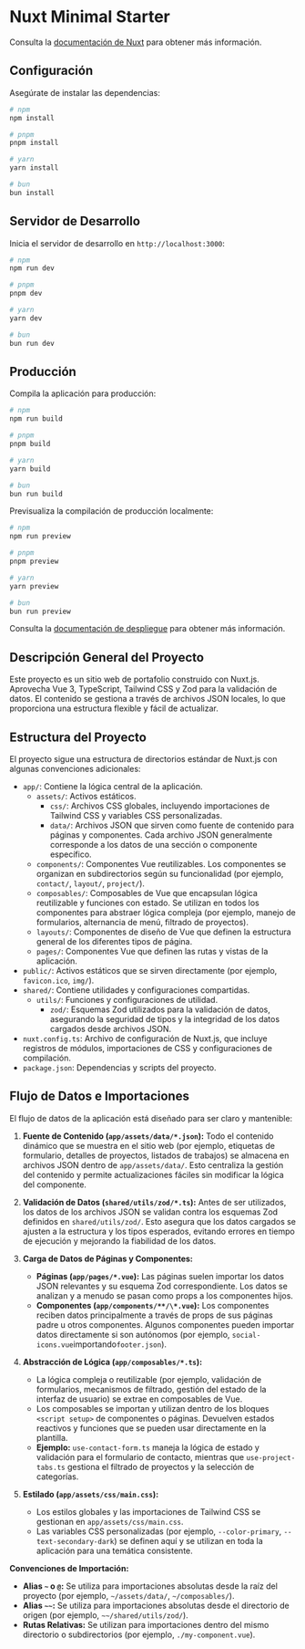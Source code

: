 # Nuxt Minimal Starter

Consulta la [documentación de Nuxt](https://nuxt.com/docs/getting-started/introduction) para obtener más información.

## Configuración

Asegúrate de instalar las dependencias:

```bash
# npm
npm install

# pnpm
pnpm install

# yarn
yarn install

# bun
bun install
```

## Servidor de Desarrollo

Inicia el servidor de desarrollo en `http://localhost:3000`:

```bash
# npm
npm run dev

# pnpm
pnpm dev

# yarn
yarn dev

# bun
bun run dev
```

## Producción

Compila la aplicación para producción:

```bash
# npm
npm run build

# pnpm
pnpm build

# yarn
yarn build

# bun
bun run build
```

Previsualiza la compilación de producción localmente:

```bash
# npm
npm run preview

# pnpm
pnpm preview

# yarn
yarn preview

# bun
bun run preview
```

Consulta la [documentación de despliegue](https://nuxt.com/docs/getting-started/deployment) para obtener más información.

## Descripción General del Proyecto

Este proyecto es un sitio web de portafolio construido con Nuxt.js. Aprovecha Vue 3, TypeScript, Tailwind CSS y Zod para la validación de datos. El contenido se gestiona a través de archivos JSON locales, lo que proporciona una estructura flexible y fácil de actualizar.

## Estructura del Proyecto

El proyecto sigue una estructura de directorios estándar de Nuxt.js con algunas convenciones adicionales:

- `app/`: Contiene la lógica central de la aplicación.
  - `assets/`: Activos estáticos.
    - `css/`: Archivos CSS globales, incluyendo importaciones de Tailwind CSS y variables CSS personalizadas.
    - `data/`: Archivos JSON que sirven como fuente de contenido para páginas y componentes. Cada archivo JSON generalmente corresponde a los datos de una sección o componente específico.
  - `components/`: Componentes Vue reutilizables. Los componentes se organizan en subdirectorios según su funcionalidad (por ejemplo, `contact/`, `layout/`, `project/`).
  - `composables/`: Composables de Vue que encapsulan lógica reutilizable y funciones con estado. Se utilizan en todos los componentes para abstraer lógica compleja (por ejemplo, manejo de formularios, alternancia de menú, filtrado de proyectos).
  - `layouts/`: Componentes de diseño de Vue que definen la estructura general de los diferentes tipos de página.
  - `pages/`: Componentes Vue que definen las rutas y vistas de la aplicación.
- `public/`: Activos estáticos que se sirven directamente (por ejemplo, `favicon.ico`, `img/`).
- `shared/`: Contiene utilidades y configuraciones compartidas.
  - `utils/`: Funciones y configuraciones de utilidad.
    - `zod/`: Esquemas Zod utilizados para la validación de datos, asegurando la seguridad de tipos y la integridad de los datos cargados desde archivos JSON.
- `nuxt.config.ts`: Archivo de configuración de Nuxt.js, que incluye registros de módulos, importaciones de CSS y configuraciones de compilación.
- `package.json`: Dependencias y scripts del proyecto.

## Flujo de Datos e Importaciones

El flujo de datos de la aplicación está diseñado para ser claro y mantenible:

1.  **Fuente de Contenido (`app/assets/data/*.json`):** Todo el contenido dinámico que se muestra en el sitio web (por ejemplo, etiquetas de formulario, detalles de proyectos, listados de trabajos) se almacena en archivos JSON dentro de `app/assets/data/`. Esto centraliza la gestión del contenido y permite actualizaciones fáciles sin modificar la lógica del componente.

2.  **Validación de Datos (`shared/utils/zod/*.ts`):** Antes de ser utilizados, los datos de los archivos JSON se validan contra los esquemas Zod definidos en `shared/utils/zod/`. Esto asegura que los datos cargados se ajusten a la estructura y los tipos esperados, evitando errores en tiempo de ejecución y mejorando la fiabilidad de los datos.

3.  **Carga de Datos de Páginas y Componentes:**
    - **Páginas (`app/pages/*.vue`):** Las páginas suelen importar los datos JSON relevantes y su esquema Zod correspondiente. Los datos se analizan y a menudo se pasan como props a los componentes hijos.
    - **Componentes (`app/components/**/\*.vue`):** Los componentes reciben datos principalmente a través de props de sus páginas padre u otros componentes. Algunos componentes pueden importar datos directamente si son autónomos (por ejemplo, `social-icons.vue`importando`footer.json`).

4.  **Abstracción de Lógica (`app/composables/*.ts`):**
    - La lógica compleja o reutilizable (por ejemplo, validación de formularios, mecanismos de filtrado, gestión del estado de la interfaz de usuario) se extrae en composables de Vue.
    - Los composables se importan y utilizan dentro de los bloques `<script setup>` de componentes o páginas. Devuelven estados reactivos y funciones que se pueden usar directamente en la plantilla.
    - **Ejemplo:** `use-contact-form.ts` maneja la lógica de estado y validación para el formulario de contacto, mientras que `use-project-tabs.ts` gestiona el filtrado de proyectos y la selección de categorías.

5.  **Estilado (`app/assets/css/main.css`):**
    - Los estilos globales y las importaciones de Tailwind CSS se gestionan en `app/assets/css/main.css`.
    - Las variables CSS personalizadas (por ejemplo, `--color-primary`, `--text-secondary-dark`) se definen aquí y se utilizan en toda la aplicación para una temática consistente.

**Convenciones de Importación:**

- **Alias `~` o `@`:** Se utiliza para importaciones absolutas desde la raíz del proyecto (por ejemplo, `~/assets/data/`, `~/composables/`).
- **Alias `~~`:** Se utiliza para importaciones absolutas desde el directorio de origen (por ejemplo, `~~/shared/utils/zod/`).
- **Rutas Relativas:** Se utilizan para importaciones dentro del mismo directorio o subdirectorios (por ejemplo, `./my-component.vue`).
